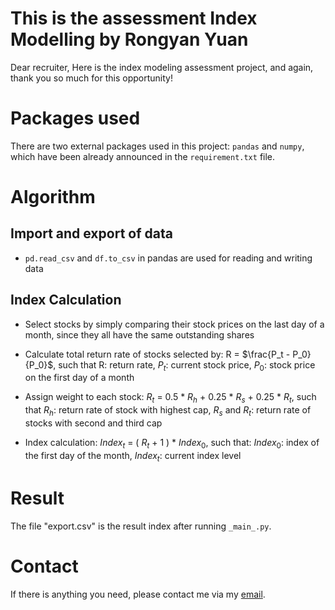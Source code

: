 # This is the assessment Index Modelling by Rongyan Yuan
Dear recruiter,
Here is the index modeling assessment project, and again, thank you so much for this opportunity!

# Packages used
There are two external packages used in this project: ```pandas``` and ```numpy```, which have been already announced in the ```requirement.txt``` file.

# Algorithm
## Import and export of data
+ ```pd.read_csv``` and ```df.to_csv``` in pandas are used for reading and writing data

## Index Calculation
+ Select stocks by simply comparing their stock prices on the last day of a month, since they all have the same outstanding shares

+ Calculate total return rate of stocks selected by: R = $\frac{P_t - P_0}{P_0}$, such that R: return rate, $P_t$: current stock price, $P_0$: stock price on the first day of a month

+ Assign weight to each stock: $R_t$ = 0.5 * $R_h$ + 0.25 * $R_s$ + 0.25 * $R_t$, such that $R_h$: return rate of stock with highest cap, $R_s$ and $R_t$: return rate of stocks with second and third cap

+ Index calculation: $Index_t$ = ( $R_t$ + 1 ) * $Index_0$, such that: $Index_0$: index of the first day of the month, $Index_t$: current index level

# Result
The file "export.csv" is the result index after running ```_main_.py```.

# Contact
If there is anything you need, please contact me via my [email](mailto:adrianrongyanyun@gmail.com).
